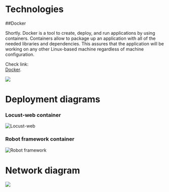 
# Technologies  

##Docker

Shortly. Docker is a tool to create, deploy, and run applications by using containers. Containers allow to package up an application with all of the needed libraries and dependencies. This assures that the application will be working on any other Linux-based machine regardless of machine configuration.  

Check link:  
[Docker](https://www.docker.com/).  


![](http://www.itzgeek.com/wp-content/uploads/2015/01/Docker-Logo.png)  







# Deployment diagrams  


### Locust-web container
![Locust-web](https://raw.githubusercontent.com/JAMK-IT/test-environments/master/images/locust-web-debloyment.png)  





### Robot framework container
![Robot framework](https://raw.githubusercontent.com/JAMK-IT/test-environments/master/images/deployment-diagram-rfw.png)  

  

# Network diagram  
 
![](https://raw.githubusercontent.com/JAMK-IT/test-environments/master/images/network3.png)  
